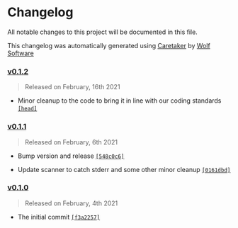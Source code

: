 # Changelog

All notable changes to this project will be documented in this file.


This changelog was automatically generated using [Caretaker](https://github.com/DevelopersToolbox/caretaker) by [Wolf Software](https://github.com/WolfSoftware)

### [v0.1.2](https://github.com/TravisToolbox/php-lint/compare/v0.1.1...v0.1.2)

> Released on February, 16th 2021

- Minor cleanup to the code to bring it in line with our coding standards [`[head]`](https://github.com/TravisToolbox/php-lint/commit/)

### [v0.1.1](https://github.com/TravisToolbox/php-lint/compare/v0.1.0...v0.1.1)

> Released on February, 6th 2021

- Bump version and release [`[548c0c6]`](https://github.com/TravisToolbox/php-lint/commit/548c0c6aa2482ce9d8bd794c61a8b6ead670d406)

- Update scanner to catch stderr and some other minor cleanup [`[0161dbd]`](https://github.com/TravisToolbox/php-lint/commit/0161dbd850171a6971d18a0fde452f794d8b8222)

### [v0.1.0](https://github.com/TravisToolbox/php-lint/releases/v0.1.0)

> Released on February, 4th 2021

- The initial commit [`[f3a2257]`](https://github.com/TravisToolbox/php-lint/commit/f3a2257f635d61620cd2b718c85b6df4453da304)

